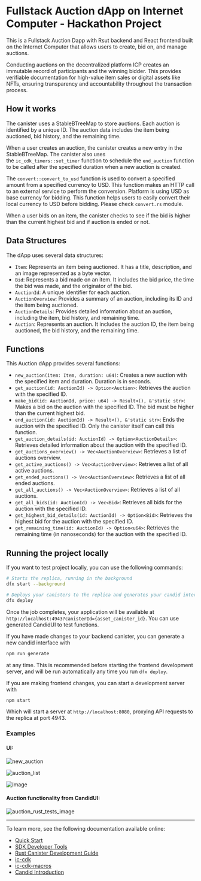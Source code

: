 # Fullstack Auction dApp on Internet Computer - Hackathon Project

This is a Fullstack Auction Dapp with Rsut backend and React frontend built on the Internet Computer that allows users to create, bid on, and manage  auctions. 

Conducting auctions on the decentralized platform ICP creates an immutable record of participants and the winning bidder. This provides verifiable documentation for high-value item sales or digital assets like NFTs, ensuring transparency and accountability throughout the transaction process.

## How it works

The canister uses a StableBTreeMap to store auctions. Each auction is identified by a unique ID. The auction data includes the item being auctioned, bid history, and the remaining time.

When a user creates an auction, the canister creates a new entry in the StableBTreeMap. The canister also uses the `ic_cdk_timers::set_timer` function to schedule the `end_auction` function to be called after the specified duration when a new auction is created.

The `convert::convert_to_usd` function is used to convert a specified amount from a specified currency to USD. This function makes an HTTP call to an external service to perform the conversion. Platform is using USD as base currency for bidding. This function helps users to easily convert their local currency to USD before bidding. Please check `convert.rs` module.

When a user bids on an item, the canister checks to see if the bid is higher than the current highest bid and if auction is ended or not.

## Data Structures

The dApp uses several data structures:

- `Item`: Represents an item being auctioned. It has a title, description, and an image represented as a byte vector.
- `Bid`: Represents a bid made on an item. It includes the bid price, the time the bid was made, and the originator of the bid.
- `AuctionId`: A unique identifier for each auction.
- `AuctionOverview`: Provides a summary of an auction, including its ID and the item being auctioned.
- `AuctionDetails`: Provides detailed information about an auction, including the item, bid history, and remaining time.
- `Auction`: Represents an auction. It includes the auction ID, the item being auctioned, the bid history, and the remaining time.

## Functions

This Auction dApp provides several functions:

- `new_auction(item: Item, duration: u64)`: Creates a new auction with the specified item and duration. Duration is in seconds.
- `get_auction(id: AuctionId) -> Option<Auction>`: Retrieves the auction with the specified ID.
- `make_bid(id: AuctionId, price: u64) -> Result<(), &'static str>`: Makes a bid on the auction with the specified ID. The bid must be higher than the current highest bid.
- `end_auction(id: AuctionId) -> Result<(), &'static str>`: Ends the auction with the specified ID. Only the canister itself can call this function.
- `get_auction_details(id: AuctionId) -> Option<AuctionDetails>`: Retrieves detailed information about the auction with the specified ID.
- `get_auctions_overview() -> Vec<AuctionOverview>`: Retrieves a list of  auctions overview.
- `get_active_auctions() -> Vec<AuctionOverview>`: Retrieves a list of all active auctions.
- `get_ended_auctions() -> Vec<AuctionOverview>`: Retrieves a list of all ended auctions.
- `get_all_auctions() -> Vec<AuctionOverview>`: Retrieves a list of all auctions.
- `get_all_bids(id: AuctionId) -> Vec<Bid>`: Retrieves all bids for the auction with the specified ID.
- `get_highest_bid_details(id: AuctionId) -> Option<Bid>`: Retrieves the highest bid for the auction with the specified ID.
- `get_remaining_time(id: AuctionId) -> Option<u64>`: Retrieves the remaining time (in nanoseconds) for the auction with the specified ID.


## Running the project locally

If you want to test project locally, you can use the following commands:

```bash
# Starts the replica, running in the background
dfx start --background

# Deploys your canisters to the replica and generates your candid interface
dfx deploy
```

Once the job completes, your application will be available at `http://localhost:4943?canisterId={asset_canister_id}`. 
You can use generated CandidUI to test functions.

If you have made changes to your backend canister, you can generate a new candid interface with

```bash
npm run generate
```

at any time. This is recommended before starting the frontend development server, and will be run automatically any time you run `dfx deploy`.

If you are making frontend changes, you can start a development server with

```bash
npm start
```

Which will start a server at `http://localhost:8080`, proxying API requests to the replica at port 4943.

### Examples
#### UI:
![new_auction](https://github.com/mervanerenci/fullstack_auction_dapp_icp/assets/101268022/76ae1b71-a32a-4884-a1f3-378f792fa2ad)

![auction_list](https://github.com/mervanerenci/fullstack_auction_dapp_icp/assets/101268022/e5c8dc80-e8ef-4ecb-8bda-74a36e6ed086)

![image](https://github.com/mervanerenci/fullstack_auction_dapp_icp/assets/101268022/28c84050-95b6-4d03-be9d-5dff1a8ecfb7)



#### Auction functionality from CandidUI:

![auction_rust_tests_image](https://github.com/mervanerenci/auction_dapp_icp/assets/101268022/b79a0da3-158f-4252-a131-3ab37e890e2c)

-----



To learn more, see the following documentation available online:

- [Quick Start](https://internetcomputer.org/docs/current/developer-docs/setup/deploy-locally)
- [SDK Developer Tools](https://internetcomputer.org/docs/current/developer-docs/setup/install)
- [Rust Canister Development Guide](https://internetcomputer.org/docs/current/developer-docs/backend/rust/)
- [ic-cdk](https://docs.rs/ic-cdk)
- [ic-cdk-macros](https://docs.rs/ic-cdk-macros)
- [Candid Introduction](https://internetcomputer.org/docs/current/developer-docs/backend/candid/)


